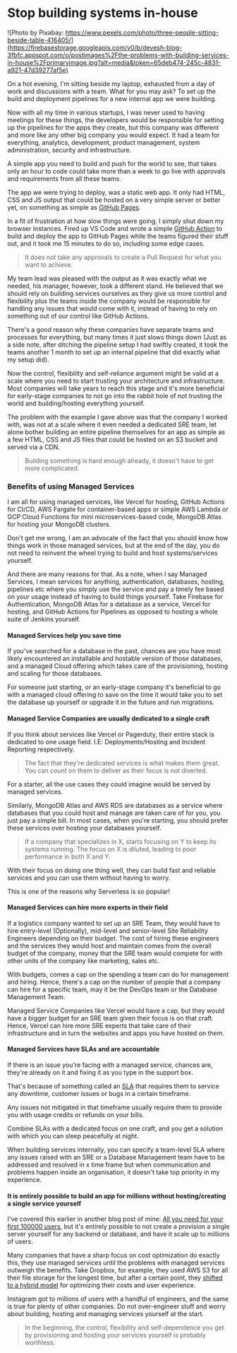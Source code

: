 # Stop building systems in-house

![Photo by Pixabay: https://www.pexels.com/photo/three-people-sitting-beside-table-416405/](https://firebasestorage.googleapis.com/v0/b/devesh-blog-3fbfc.appspot.com/o/postimages%2Fthe-problems-with-building-services-in-house%2Fprimaryimage.jpg?alt=media&token=65deb474-245c-4831-a921-47d39277af5e)

On a hot evening, I'm sitting beside my laptop, exhausted from a day of work and discussions with a team. What for you may ask? To set up the build and deployment pipelines for a new internal app we were building.

Now with all my time in various startups, I was never used to having meetings for these things, the developers would be responsible for setting up the pipelines for the apps they create, but this company was different and more like any other big company you would expect. It had a team for everything, analytics, development, product management, system administration, security and infrastructure.

A simple app you need to build and push for the world to see, that takes only an hour to code could take more than a week to go live with approvals and requirements from all these teams.

The app we were trying to deploy, was a static web app. It only had HTML, CSS and JS output that could be hosted on a very simple server or better yet, on something as simple as [GitHub Pages](https://blog.devesh.tech/post/using-github-actions-with-github-pages-to-publish-preview-builds).

In a fit of frustration at how slow things were going, I simply shut down my browser instances. Fired up VS Code and wrote a simple [GitHub Action](https://github.com/features/actions) to build and deploy the app to GitHub Pages while the teams figured their stuff out, and it took me 15 minutes to do so, including some edge cases.

> It does not take any approvals to create a Pull Request for what you want to achieve.

My team lead was pleased with the output as it was exactly what we needed, his manager, however, took a different stand. He believed that we should rely on building services ourselves as they give us more control and flexibility plus the teams inside the company would be responsible for handling any issues that would come with it, instead of having to rely on something out of our control like GitHub Actions.

There's a good reason why these companies have separate teams and processes for everything, but many times it just slows things down (Just as a side note, after ditching the pipeline setup I had swiftly created, it took the teams another 1 month to set up an internal pipeline that did exactly what my setup did).

Now the control, flexibility and self-reliance argument might be valid at a scale where you need to start trusting your architecture and infrastructure. Most companies will take years to reach this stage and it's more beneficial for early-stage companies to not go into the rabbit hole of not trusting the world and building/hosting everything yourself.

The problem with the example I gave above was that the company I worked with, was not at a scale where it even needed a dedicated SRE team, let alone bother building an entire pipeline themselves for an app as simple as a few HTML, CSS and JS files that could be hosted on an S3 bucket and served via a CDN.

> Building something is hard enough already, it doesn't have to get more complicated.

### Benefits of using Managed Services

I am all for using managed services, like Vercel for hosting, GitHub Actions for CI/CD, AWS Fargate for container-based apps or simple AWS Lambda or GCP Cloud Functions for mini microservices-based code, MongoDB Atlas for hosting your MongoDB clusters.

Don't get me wrong, I am an advocate of the fact that you should know how things work in those managed services, but at the end of the day, you do not need to reinvent the wheel trying to build and host systems/services yourself.

And there are many reasons for that. As a note, when I say Managed Services, I mean services for anything, authentication, databases, hosting, pipelines etc where you simply use the service and pay a timely fee based on your usage instead of having to build things yourself. Take Firebase for Authentication, MongoDB Atlas for a database as a service, Vercel for hosting, and GitHub Actions for Pipelines as opposed to hosting a whole suite of Jenkins yourself.

#### Managed Services help you save time

If you've searched for a database in the past, chances are you have most likely encountered an installable and hostable version of those databases, and a managed Cloud offering which takes care of the provisioning, hosting and scaling for those databases.

For someone just starting, or an early-stage company it's beneficial to go with a managed cloud offering to save on the time it would take you to set the database up yourself or upgrade it in the future and run migrations.

#### Managed Service Companies are usually dedicated to a single craft

If you think about services like Vercel or Pagerduty, their entire stack is dedicated to one usage field. I.E: Deployments/Hosting and Incident Reporting respectively.

> The fact that they're dedicated services is what makes them great. You can count on them to deliver as their focus is not diverted.

For a starter, all the use cases they could imagine would be served by managed services.

Similarly, MongoDB Atlas and AWS RDS are databases as a service where databases that you could host and manage are taken care of for you, you just pay a simple bill. In most cases, when you're starting, you should prefer these services over hosting your databases yourself.

> If a company that specializes in X, starts focusing on Y to keep its systems running. The focus on X is diluted, leading to poor performance in both X and Y.

With their focus on doing one thing well, they can build fast and reliable services and you can use them without having to worry.

This is one of the reasons why Serverless is so popular!

#### Managed Services can hire more experts in their field

If a logistics company wanted to set up an SRE Team, they would have to hire entry-level (Optionally), mid-level and senior-level Site Reliability Engineers depending on their budget. The cost of hiring these engineers and the services they would host and maintain comes from the overall budget of the company, money that the SRE team would compete for with other units of the company like marketing, sales etc.

With budgets, comes a cap on the spending a team can do for management and hiring. Hence, there's a cap on the number of people that a company can hire for a specific team, may it be the DevOps team or the Database Management Team.

Managed Service Companies like Vercel would have a cap, but they would have a bigger budget for an SRE team given their focus is on that craft. Hence, Vercel can hire more SRE experts that take care of their infrastructure and in turn the websites and apps you have hosted on them.

#### Managed Services have SLAs and are accountable

If there is an issue you're facing with a managed service, chances are, they're already on it and fixing it as you type in the support box.

That's because of something called an [SLA](https://www.techtarget.com/searchitchannel/definition/service-level-agreement) that requires them to service any downtime, customer issues or bugs in a certain timeframe.

Any issues not mitigated in that timeframe usually require them to provide you with usage credits or refunds on your bills.

Combine SLAs with a dedicated focus on one craft, and you get a solution with which you can sleep peacefully at night.

When building services internally, you can specify a team-level SLA where any issues raised with an SRE or a Database Management team have to be addressed and resolved in x time frame but when communication and problems happen inside an organisation, it doesn't take top priority in my experience.

#### It is entirely possible to build an app for millions without hosting/creating a single service yourself

I've covered this earlier in another blog post of mine: [All you need for your first 100000 users](https://blog.devesh.tech/post/all-you-need-for-your-first-hundred-thousand-users), but it's entirely possible to not create a provision a single server yourself for any backend or database, and have it scale up to millions of users.

Many companies that have a sharp focus on cost optimization do exactly this, they use managed services until the problems with managed services outweigh the benefits. Take Dropbox, for example, they used AWS S3 for all their file storage for the longest time, but after a certain point, they [shifted to a hybrid model](https://www.datacenterdynamics.com/en/analysis/how-dropbox-pulled-off-its-hybrid-cloud-transition/) for optimizing their costs and user experience.

Instagram got to millions of users with a handful of engineers, and the same is true for plenty of other companies. Do not over-engineer stuff and worry about building, hosting and managing services yourself at the start.

> In the beginning, the control, flexibility and self-dependence you get by provisioning and hosting your services yourself is probably worthless.
